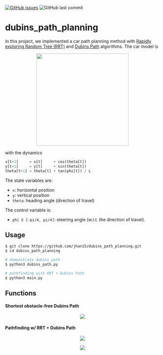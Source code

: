 
[![GitHub issues](https://img.shields.io/github/issues/jhan15/dubins_path_planning)](https://github.com/jhan15/dubins_path_planning/issues)
![GitHub last commit](https://img.shields.io/github/last-commit/jhan15/dubins_path_planning?color=ff69b4)

# dubins_path_planning

In this project, we implemented a car path planning method with [Rapidly exploring Random Tree (RRT)](https://en.wikipedia.org/wiki/Rapidly-exploring_random_tree) and [Dubins Path](https://en.wikipedia.org/wiki/Dubins_path) algorithms. The car model is

<p align="center">
  <img src="https://github.com/jhan15/dubins_path_planning/blob/master/images/car_model.png?raw=true" width="300">
</p>

with the dynamics

```python
x[t+1]     = x[t]     + cos(theta[t])
y[t+1]     = y[t]     + sin(theta[t])
theta[t+1] = theta[t] + tan(phi[t]) / L
```

The state variables are:
 - `x`: horizontal position
 - `y`: vertical position
 - `theta`: heading angle (direction of travel)

The control variable is:
 - `phi ∈ [-pi/4, pi/4]`: steering angle (w.r.t. the direction of travel).

## Usage

```bash
$ git clone https://github.com/jhan15/dubins_path_planning.git
$ cd dubins_path_planning

# demonstrate dubins path
$ python3 dubins_path.py

# pathfinding with RRT + Dubins Path
$ python3 main.py
```

## Functions

#### Shortest obstacle-free Dubins Path

<p align="center">
  <img src="https://user-images.githubusercontent.com/62132206/130232277-5a4aeed9-d459-45bf-9d42-44f83b29beae.gif?raw=true">
</p>

#### Pathfinding w/ RRT + Dubins Path

<p align="center">
  <img src="https://user-images.githubusercontent.com/62132206/130232281-ef374c2a-ce35-4eb3-998e-85b187b85e86.gif?raw=true">
</p>

<p align="center">
  <img src="https://user-images.githubusercontent.com/62132206/130233967-58b18097-a9a7-4d06-8713-1d7aa615014e.gif?raw=true">
</p>
